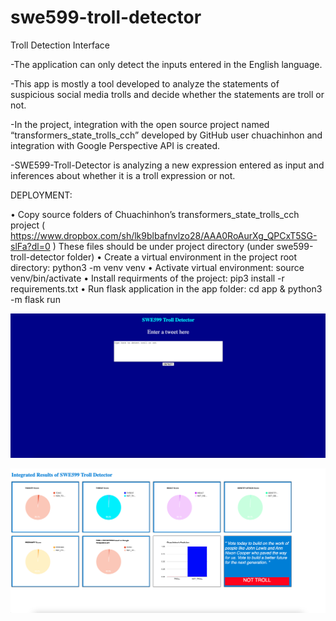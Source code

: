 # swe599-troll-detector
Troll Detection Interface

-The application can only detect the inputs entered in the English language. 

-This app is mostly a tool developed to analyze the statements of suspicious social media trolls and decide whether 
the statements are troll or not.

-In the project, integration with the open source project named “transformers_state_trolls_cch” developed by GitHub 
user chuachinhon and integration with Google Perspective API is created.

-SWE599-Troll-Detector is analyzing a new expression entered as input and inferences about whether it is a troll 
expression or not.

DEPLOYMENT:

•	Copy source folders of Chuachinhon’s transformers_state_trolls_cch project ( https://www.dropbox.com/sh/lk9blbafnvlzo28/AAA0RoAurXg_QPCxT5SG-slFa?dl=0 )
These files should be under project directory (under swe599-troll-detector folder)
•	Create a virtual environment in the project root directory: 
python3 -m venv venv
•	Activate  virtual environment: 
source venv/bin/activate
•	Install requirments of the project: 
pip3 install -r requirements.txt
•	Run flask application in the app folder: 
cd app & python3 -m flask run

![main_page](https://github.com/ilterisdkc/swe599-troll-detector/blob/main/main-page.png)

![results](https://github.com/ilterisdkc/swe599-troll-detector/blob/main/results_page.png)
